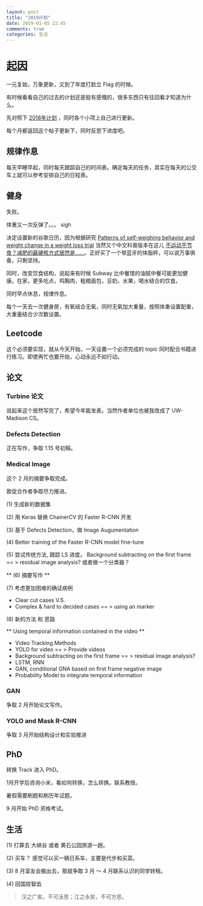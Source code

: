 ```yaml
---
layout: post
title: "2019计划"
date: 2019-01-05 22:45
comments: true
categories: 生活
---
```


# 起因

一元复始，万象更新，又到了年度打脸立 Flag 的时候。

有时候看看自己的过去的计划还是挺有感慨的，很多东西只有往回看才知道为什么。

<!--more-->

先对照下 [2018年计划](https://iphyer.github.io/blog/2018/01/31/2018/) ，同时各个小项上自己进行更新。

每个月都返回这个帖子更新下，同时反思下进度吧。

## 规律作息

每天早睡早起，同时每天跟踪自己的时间表。确定每天的任务，其实在每天的公交车上就可以参考安排自己的日程表。

## 健身

失败。

体重又一次反弹了。。。 sigh

决定设置新的谷歌日历，因为根据研究 [Patterns of self-weighing behavior and weight change in a weight loss trial](https://www.nature.com/articles/ijo201668) 当然又个中文科普版本在这儿 [不运动不节食？减肥的最硬核方式居然是……](https://mp.weixin.qq.com/s/BB7B-LNu2EPmtmfmALHeSw)。正好买了一个带蓝牙的体脂秤，可以说万事俱备，只剩坚持。

同时，改变饮食结构，说起来有时候 Subway 比中餐馆的油腻中餐可能更加健康。在家，更多吃点，鸡胸肉，粗粮面包，豆奶，水果，喝水结合的饮食。

同时早点休息，规律作息。

每个一天去一次健身房，有氧结合无氧，同时无氧加大重量，按照体重设置配重，大重量结合少次数设置。

## Leetcode

这个必须要实现，就从今天开始，一天设置一个必须完成的 topic 同时配合书籍进行练习。即使再忙也要开始，心动永远不如行动。

## 论文

### Turbine 论文

说起来这个居然写完了，希望今年能发表。当然作者单位也被我改成了 UW-Madison CS。

### Defects Detection 

正在写作，争取 1.15 号初稿。

### Medical Image 

这个 2 月的摘要争取完成。

敦促合作者争取尽力推进。

(1) 生成新的数据集 

(2) 用 Keras 替换 ChainerCV 的 Faster R-CNN 开发

(3) 基于  Defects Detection，做 Image Augumentation

(4) Better training of the Faster R-CNN model fine-tune 

(5) 尝试传统方法, 跟踪 LS 进度。 Background subtracting on the first frame == > residual image analysis? 或者做一个分类器？

** (6) 摘要写作 ** 

(7) 考虑更加困难的确证病例  
* Clear cut cases 
V.S. 
* Complex & hard to decided cases == > using an marker

(8) 新的方法 和 思路

** Using temporal information contained in the video **

* Video Tracking Methods
* YOLO for video == > Provide videos
* Background subtracting on the first frame == > residual image analysis?
* LSTM, RNN
* GAN, conditional GNA based on first frame negative image
* Probability Model to integrate temporal information

### GAN

争取 2 月开始论文写作。

### YOLO and Mask R-CNN

争取 3 月开始结构设计和实验推进

## PhD

转换 Track 进入 PhD。

1月开学后咨询小米，看如何转换，怎么转换。联系教授。

暑假需要刷题和刷历年试题。

9 月开始 PhD 资格考试。

## 生活

(1) 打算去 大峡谷 或者 黄石公园旅游一趟。

(2) 买车？ 感觉可以买一辆日系车，主要是代步和买菜。

(3) 8 月室友会搬出去，那就争取 3 月 ～ 4 月联系认识的同学转租。

(4) 回国拔智齿

> 汉之广矣，不可泳思；江之永矣，不可方思。
